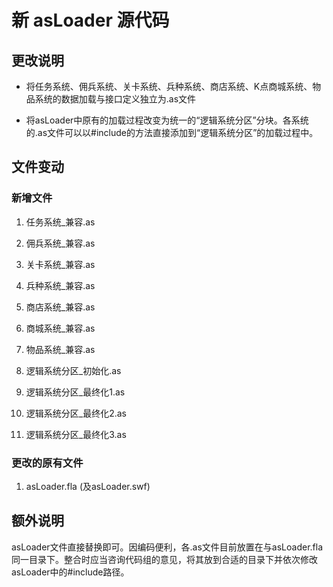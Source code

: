 ﻿# 新 asLoader 源代码

## 更改说明

- 将任务系统、佣兵系统、关卡系统、兵种系统、商店系统、K点商城系统、物品系统的数据加载与接口定义独立为.as文件

- 将asLoader中原有的加载过程改变为统一的“逻辑系统分区”分块。各系统的.as文件可以以#include的方法直接添加到“逻辑系统分区”的加载过程中。

## 文件变动

### 新增文件

1. 任务系统_兼容.as

2. 佣兵系统_兼容.as

3. 关卡系统_兼容.as

4. 兵种系统_兼容.as

5. 商店系统_兼容.as

6. 商城系统_兼容.as

7. 物品系统_兼容.as

8. 逻辑系统分区_初始化.as

9. 逻辑系统分区_最终化1.as

10. 逻辑系统分区_最终化2.as

11. 逻辑系统分区_最终化3.as

### 更改的原有文件

1. asLoader.fla (及asLoader.swf)

## 额外说明

asLoader文件直接替换即可。因编码便利，各.as文件目前放置在与asLoader.fla同一目录下。整合时应当咨询代码组的意见，将其放到合适的目录下并依次修改asLoader中的#include路径。